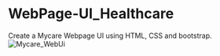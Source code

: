 # WebPage-UI_Healthcare
Create a Mycare Webpage UI using HTML, CSS and bootstrap.
![Mycare_WebUi](https://user-images.githubusercontent.com/116146046/222065608-23715cdb-291e-4fde-bdc7-9d3a7fae00a3.png)
